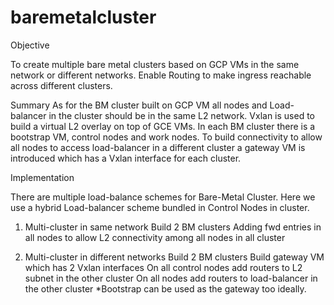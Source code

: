 # baremetalcluster
Objective

To create multiple bare metal clusters based on GCP VMs in the same network or different networks. Enable Routing to make ingress reachable across different clusters.

Summary
As for the BM cluster built on GCP VM all nodes and Load-balancer in the cluster should be in the same L2 network. Vxlan is used to build a virtual L2 overlay on top of GCE VMs.
In each BM cluster there is a bootstrap VM, control nodes and work nodes. To build connectivity to allow all nodes to access load-balancer in a different cluster a gateway VM is introduced which has a Vxlan interface for each cluster. 

Implementation

There are multiple load-balance schemes for Bare-Metal Cluster. Here we use a hybrid Load-balancer scheme bundled in Control Nodes in cluster.

1. Multi-cluster in same network
   Build 2 BM clusters
   Adding fwd entries in all nodes to allow L2 connectivity among all nodes in all cluster

2. Multi-cluster in different networks
  Build 2 BM clusters
  Build gateway VM which has 2 Vxlan interfaces
  On all control nodes add routers to L2 subnet in the other cluster
  On all nodes add routers to load-balancer in the other cluster
  *Bootstrap can be used as the gateway too ideally. 

